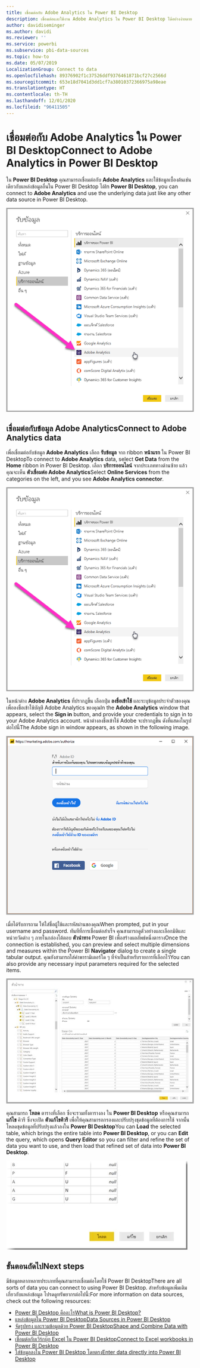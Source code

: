 ```yaml
---
title: เชื่อมต่อกับ Adobe Analytics ใน Power BI Desktop
description: เชื่อมต่อและใช้งาน Adobe Analytics ใน Power BI Desktop ได้อย่างง่ายดาย
author: davidiseminger
ms.author: davidi
ms.reviewer: ''
ms.service: powerbi
ms.subservice: pbi-data-sources
ms.topic: how-to
ms.date: 05/07/2019
LocalizationGroup: Connect to data
ms.openlocfilehash: 89376902f1c37526ddf9376461871bcf27c2566d
ms.sourcegitcommit: 653e18d7041d3dd1cf7a38010372366975a98eae
ms.translationtype: HT
ms.contentlocale: th-TH
ms.lasthandoff: 12/01/2020
ms.locfileid: "96411505"
---
```

# <a name="connect-to-adobe-analytics-in-power-bi-desktop"></a><span data-ttu-id="ce331-103">เชื่อมต่อกับ Adobe Analytics ใน Power BI Desktop</span><span class="sxs-lookup"><span data-stu-id="ce331-103">Connect to Adobe Analytics in Power BI Desktop</span></span> 
<span data-ttu-id="ce331-104">ใน **Power BI Desktop** คุณสามารถเชื่อมต่อกับ **Adobe Analytics** และใช้ข้อมูลเบื้องต้นเช่นเดียวกับแหล่งข้อมูลอื่นใน Power BI Desktop ได้</span><span class="sxs-lookup"><span data-stu-id="ce331-104">In **Power BI Desktop**, you can connect to **Adobe Analytics** and use the underlying data just like any other data source in Power BI Desktop.</span></span> 

![รับข้อมูลจาก Adobe Analytics](media/desktop-connect-adobe-analytics/connect-adobe-analytics_01.png)

## <a name="connect-to-adobe-analytics-data"></a><span data-ttu-id="ce331-106">เชื่อมต่อกับข้อมูล Adobe Analytics</span><span class="sxs-lookup"><span data-stu-id="ce331-106">Connect to Adobe Analytics data</span></span>
<span data-ttu-id="ce331-107">เพื่อเชื่อมต่อกับข้อมูล **Adobe Analytics** เลือก **รับข้อมูล** จาก ribbon **หน้าแรก** ใน Power BI Desktop</span><span class="sxs-lookup"><span data-stu-id="ce331-107">To connect to **Adobe Analytics** data, select **Get Data** from the **Home** ribbon in Power BI Desktop.</span></span> <span data-ttu-id="ce331-108">เลือก **บริการออนไลน์** จากประเภททางด้านซ้าย แล้วคุณจะเห็น **ตัวเชื่อมต่อ Adobe Analytics**</span><span class="sxs-lookup"><span data-stu-id="ce331-108">Select **Online Services** from the categories on the left, and you see **Adobe Analytics connector**.</span></span>

![รับข้อมูลจาก Adobe Analytics](media/desktop-connect-adobe-analytics/connect-adobe-analytics_01.png)

<span data-ttu-id="ce331-110">ในหน้าต่าง **Adobe Analytics** ที่ปรากฎขึ้น เลือกปุ่ม **ลงชื่อเข้าใช้** และระบุข้อมูลประจำตัวของคุณเพื่อลงชื่อเข้าใช้บัญชี Adobe Analytics ของคุณ</span><span class="sxs-lookup"><span data-stu-id="ce331-110">In the **Adobe Analytics** window that appears, select the **Sign in** button, and provide your credentials to sign in to your Adobe Analytics account.</span></span> <span data-ttu-id="ce331-111">หน้าต่างลงชื่อเข้าใช้ Adobe จะปรากฏขึ้น ดังที่แสดงในรูปต่อไปนี้</span><span class="sxs-lookup"><span data-stu-id="ce331-111">The Adobe sign in window appears, as shown in the following image.</span></span>

![ลงชื่อเข้าใช้ Adobe Analytics](media/desktop-connect-adobe-analytics/connect-adobe-analytics_03.png)

<span data-ttu-id="ce331-113">เมื่อได้รับการถาม ให้ใส่ชื่อผู้ใช้และรหัสผ่านของคุณ</span><span class="sxs-lookup"><span data-stu-id="ce331-113">When prompted, put in your username and password.</span></span> <span data-ttu-id="ce331-114">ทันทีที่การเชื่อมต่อสำเร็จ คุณสามารถดูตัวอย่างและเลือกมิติและหน่วยวัดต่าง ๆ ภายในกล่องโต้ตอบ **ตัวนำทาง** Power BI เพื่อสร้างผลลัพธ์หนึ่งตาราง</span><span class="sxs-lookup"><span data-stu-id="ce331-114">Once the connection is established, you can preview and select multiple dimensions and measures within the Power BI **Navigator** dialog to create a single tabular output.</span></span> <span data-ttu-id="ce331-115">คุณยังสามารถใส่ค่าพารามิเตอร์ใด ๆ ที่จำเป็นสำหรับรายการที่เลือกไว้</span><span class="sxs-lookup"><span data-stu-id="ce331-115">You can also provide any necessary input parameters required for the selected items.</span></span> 

![เลือกข้อมูลโดยใช้ตัวนำทาง](media/desktop-connect-adobe-analytics/connect-adobe-analytics_04.png)

<span data-ttu-id="ce331-117">คุณสามารถ **โหลด** ตารางที่เลือก ซึ่งจะรวมทั้งตารางลง ใน **Power BI Desktop** หรือคุณสามารถ **แก้ไข** คิวรี ซึ่งจะเปิด **ตัวแก้ไขคิวรี** เพื่อให้คุณสามารถกรองและปรับปรุงชุดข้อมูลที่ต้องการใช้ จากนั้นโหลดชุดข้อมูลที่ปรับปรุงแล้วลงใน **Power BI Desktop**</span><span class="sxs-lookup"><span data-stu-id="ce331-117">You can **Load** the selected table, which brings the entire table into **Power BI Desktop**, or you can **Edit** the query, which opens **Query Editor** so you can filter and refine the set of data you want to use, and then load that refined set of data into **Power BI Desktop**.</span></span>

![โหลดหรือแก้ไขข้อมูลในตัวนำทาง](media/desktop-connect-adobe-analytics/connect-adobe-analytics_05.png)


## <a name="next-steps"></a><span data-ttu-id="ce331-119">ขั้นตอนถัดไป</span><span class="sxs-lookup"><span data-stu-id="ce331-119">Next steps</span></span>
<span data-ttu-id="ce331-120">มีข้อมูลหลากหลายประเภทที่คุณสามารถเชื่อมต่อโดยใช้ Power BI Desktop</span><span class="sxs-lookup"><span data-stu-id="ce331-120">There are all sorts of data you can connect to using Power BI Desktop.</span></span> <span data-ttu-id="ce331-121">สำหรับข้อมูลเพิ่มเติมเกี่ยวกับแหล่งข้อมูล โปรดดูทรัพยากรต่อไปนี้:</span><span class="sxs-lookup"><span data-stu-id="ce331-121">For more information on data sources, check out the following resources:</span></span>

* [<span data-ttu-id="ce331-122">Power BI Desktop คืออะไร</span><span class="sxs-lookup"><span data-stu-id="ce331-122">What is Power BI Desktop?</span></span>](../fundamentals/desktop-what-is-desktop.md)
* [<span data-ttu-id="ce331-123">แหล่งข้อมูลใน Power BI Desktop</span><span class="sxs-lookup"><span data-stu-id="ce331-123">Data Sources in Power BI Desktop</span></span>](desktop-data-sources.md)
* [<span data-ttu-id="ce331-124">จัดรูปทรง และรวมข้อมูลด้วย Power BI Desktop</span><span class="sxs-lookup"><span data-stu-id="ce331-124">Shape and Combine Data with Power BI Desktop</span></span>](desktop-shape-and-combine-data.md)
* [<span data-ttu-id="ce331-125">เชื่อมต่อกับเวิร์กบุ๊ก Excel ใน Power BI Desktop</span><span class="sxs-lookup"><span data-stu-id="ce331-125">Connect to Excel workbooks in Power BI Desktop</span></span>](desktop-connect-excel.md)   
* [<span data-ttu-id="ce331-126">ใส่ข้อมูลลงใน Power BI Desktop โดยตรง</span><span class="sxs-lookup"><span data-stu-id="ce331-126">Enter data directly into Power BI Desktop</span></span>](desktop-enter-data-directly-into-desktop.md)   
